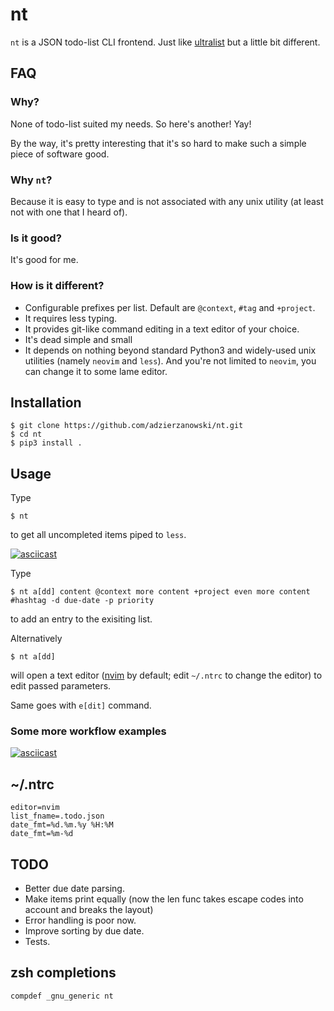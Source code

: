 # nt

`nt` is a JSON todo-list CLI frontend. Just like
[ultralist](https://github.com/ultralist/ultralist) but a little bit different.

## FAQ

### Why?

None of todo-list suited my needs. So here's another! Yay!

By the way, it's pretty interesting that it's so hard to make such a simple
piece of software good.

### Why `nt`?

Because it is easy to type and is not associated with any unix utility
(at least not with one that I heard of).

### Is it good?

It's good for me.

### How is it different?

* Configurable prefixes per list. Default are `@context`, `#tag` and `+project`.
* It requires less typing.
* It provides git-like command editing in a text editor of your choice.
* It's dead simple and small
* It depends on nothing beyond standard Python3 and widely-used unix
utilities (namely `neovim` and `less`). And you're not limited to `neovim`,
you can change it to some lame editor.

## Installation

    $ git clone https://github.com/adzierzanowski/nt.git
    $ cd nt
    $ pip3 install .

## Usage

Type

    $ nt

to get all uncompleted items piped to `less`.

[![asciicast](https://asciinema.org/a/0tvEpZ3P4h9pbrEa0lXWQOrKG.svg)](https://asciinema.org/a/0tvEpZ3P4h9pbrEa0lXWQOrKG)

Type

    $ nt a[dd] content @context more content +project even more content #hashtag -d due-date -p priority

to add an entry to the exisiting list.

Alternatively

    $ nt a[dd]

will open a text editor ([nvim](https://github.com/neovim/neovim) by default;
edit `~/.ntrc` to change the editor) to edit passed parameters.

Same goes with `e[dit]` command.

### Some more workflow examples

[![asciicast](https://asciinema.org/a/AzMcet2kVExAoxHtKhngTob5n.svg)](https://asciinema.org/a/AzMcet2kVExAoxHtKhngTob5n)

## ~/.ntrc

    editor=nvim
    list_fname=.todo.json
    date_fmt=%d.%m.%y %H:%M
    date_fmt=%m-%d

## TODO

* Better due date parsing.
* Make items print equally (now the len func takes escape codes into account
and breaks the layout)
* Error handling is poor now.
* Improve sorting by due date.
* Tests.

## zsh completions

    compdef _gnu_generic nt

